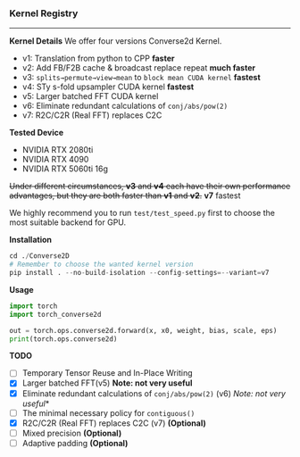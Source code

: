 ### Kernel Registry
----------
**Kernel Details**
We offer four versions Converse2d Kernel.
- v1:  Translation from python to CPP **faster**
- v2:   Add FB/F2B cache & broadcast replace repeat **much faster**
- v3:  `​splits→permute→view→mean` to `block mean CUDA kernel` **fastest**
- v4:   STy s-fold upsampler CUDA kernel **fastest**
- v5:   Larger batched FFT CUDA kernel 
- v6:   Eliminate redundant calculations of `conj/abs/pow(2)` 
- v7:   R2C/C2R (Real FFT) replaces C2C 

**Tested Device**
- NVIDIA RTX 2080ti
- NVIDIA RTX 4090
- NVIDIA RTX 5060ti 16g

~~Under different circumstances, **v3** and **v4** each have their own performance advantages, but they are both faster than **v1** and **v2**.~~
**v7** fastest

We highly recommend you to run `test/test_speed.py` first to choose the most suitable backend for GPU.


**Installation**

```python
cd ./Converse2D
# Remember to choose the wanted kernel version
pip install . --no-build-isolation --config-settings=--variant=v7
```

**Usage**

```python
import torch
import torch_converse2d

out = torch.ops.converse2d.forward(x, x0, weight, bias, scale, eps)
print(torch.ops.converse2d)
```

**TODO**
- [ ] Temporary Tensor Reuse and In-Place Writing
- [x] Larger batched FFT(v5) **Note: not very useful**
- [x] Eliminate redundant calculations of `conj/abs/pow(2)` (v6) *Note: not very useful**
- [ ] The minimal necessary policy for `contiguous()`
- [x] R2C/C2R (Real FFT) replaces C2C (v7) **(Optional)**
- [ ] Mixed precision **(Optional)**
- [ ] Adaptive padding **(Optional)**